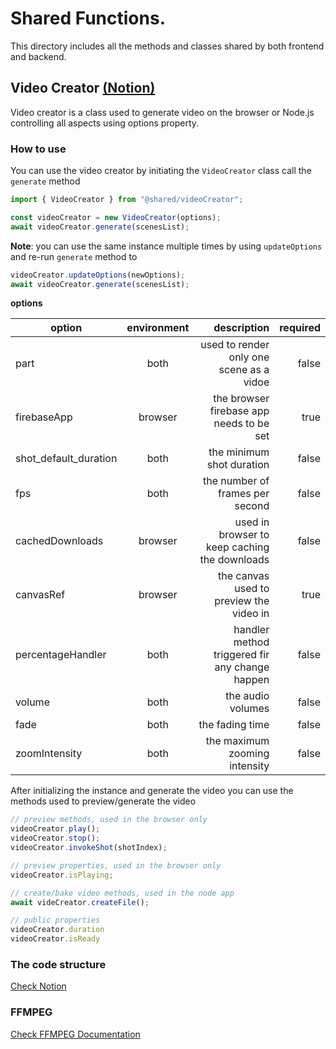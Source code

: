 # Shared Functions.

This directory includes all the methods and classes shared by both frontend and backend.

## Video Creator [(Notion)](https://www.notion.so/Video-Creator-6e6afad0297746a5be0dc614f2d4d533)

Video creator is a class used to generate video on the browser or Node.js controlling all aspects using options property.

### How to use

You can use the video creator by initiating the `VideoCreator` class call the `generate` method

```js
import { VideoCreator } from "@shared/videoCreator";

const videoCreator = new VideoCreator(options);
await videoCreator.generate(scenesList);

```

**Note**: you can use the same instance multiple times by using `updateOptions` and re-run `generate` method to

```js
videoCreator.updateOptions(newOptions);
await videoCreator.generate(scenesList);
```

**options**

|option                |environment |description                                     |required |
|----------------------|:----------:|-----------------------------------------------:|--------:|
|part                  |both        |used to render only one scene as a vidoe        |false    |
|firebaseApp           |browser     |the browser firebase app needs to be set        |true     |
|shot_default_duration |both        |the minimum shot duration                       |false    |
|fps                   |both        |the number of frames per second                 |false    |
|cachedDownloads       |browser     |used in browser to keep caching the downloads   |false    |
|canvasRef             |browser     |the canvas used to preview the video in         |true     |
|percentageHandler     |both        |handler method triggered fir any change happen  |false    |
|volume                |both        |the audio volumes                               |false    |
|fade                  |both        |the fading time                                 |false    |
|zoomIntensity         |both        |the maximum zooming intensity                   |false    |




After initializing the instance and generate the video you can use the methods used to preview/generate the video


```js
// preview methods, used in the browser only
videoCreator.play();
videoCreator.stop();
videoCreator.invokeShot(shotIndex);

// preview properties, used in the browser only
videoCreator.isPlaying;

// create/bake video methods, used in the node app
await videCreator.createFile();

// public properties
videoCreator.duration
videoCreator.isReady
```

### The code structure

[Check Notion](https://www.notion.so/Video-Creator-6e6afad0297746a5be0dc614f2d4d533)

### FFMPEG

[Check FFMPEG Documentation](https://ffmpeg.org/ffmpeg.html)


